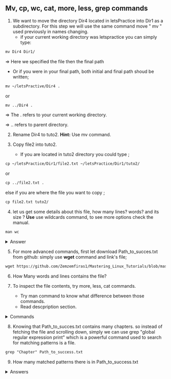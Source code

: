 ## Mv, cp, wc, cat, more, less, grep commands




1. We want to move the directory Dir4 located in letsPractice into Dir1 as a subdirectory. 
   For this step we will use the same command move " mv " used previously in names changing. 
   * if your current working directory was letspractice you can simply type: 
        
```markdown
mv Dir4 Dir1/ 
```

  => Here we specified the file then the final path
   * Or if you were in your final path, both initial and final path shoud be written; 
   
```markdown     
mv ~/letsPractive/Dir4 . 
```
   or
   
```markdown
mv ../Dir4 .     
```
  => The . refers to your current working directory.
  
  =>    .. refers to parent directory.
  
2. Rename Dir4 to tuto2. **Hint:** Use mv command.

3. Copy file2 into tuto2. 
   * If you are located in tuto2 directory you could type ;
   
```markdown     
cp ~/letsPractice/Dir1/file2.txt ~/letsPractice/Dir1/tuto2/
```   
   or
   
```markdown     
cp ../file2.txt .
```
else if you are where the file you want to copy ;

```markdown      
cp file2.txt tuto2/
```
4. let us get some details about this file, how many lines? words? and its size ? **Use** use wildcards command, to see more options check the manual.

```markdown
man wc 
```

<details>
<summary>Answer</summary>

```markdown
wc file2.txt
```
or specifically 

```markdown
wc -l file.txt
```
```markdown
wc -w file.txt
```
```markdown
wc -c file.txt
```
</details>
   
5. For more advanced commands, first let download Path_to_succes.txt from github: simply use **wget** command and link's file; 

```markdown
wget https://github.com/Zemzemfiras1/Mastering_Linux_Tutorials/blob/master/First%20tutorial/Path_to_success.txt
```
6. How Many words and lines contains the file?

7. To inspect the file contents, try more, less, cat commands.
 
   * Try man command to know what difference between those commands. 
   * Read descpription section.
  
<details>
<summary>Commands</summary>

```markdown
more Path_to_success.txt
```
```markdown
less Path_to_success.txt
```
```markdown
cat Path_to_success.txt
```
</details>
     
8. Knowing that Path_to_succes.txt contains many chapters. so instead of fetching the file and scrolling down, simply we can use grep "global regular expression print" which is a powerful command used to search for matching patterns is a file. 
```markdown   
grep "Chapter" Path_to_success.txt
```
9. How many matched patterns there is in Path_to_success.txt

<details>
<summary>Answers</summary>

```markdown
grep "success" Path_to_success.txt 
```
* Notice that this command print out lines containing success. So to verify lines numbers just add " -n " option; 
```markdown
grep -n "success" Path_to_success.txt 
```
* Remember that previously we used wc command to print out number of lines so lets try it ;

```markdown
grep -n "success" Path_to_success.txt | wc
``` 

```markdown
grep "success" Path_to_success.txt | wc
```

* <p> The symbol " | " is called piping , it means we piped the output of the first command to the input of the second command.</p>
* <p> Unfortunately it does not work as we want for the reason each paragraph is considered as a line. </p>

<details>
<summary> Check manual to know what means the option -o</summary>

```markdown
man grep
```

<details>
<summary>Correct command is :</summary>

```markdown
grep -o "success" Path_to_success.txt 
```
```markdown
grep -n -o "success" Path_to_success.txt 
```
```markdown
grep -n -o "success" Path_to_success.txt |wc 
```
* <p>Note that "-o" and "wc" option is enough for the counting. we wanted to check that we can mixte options and commands.</p>
</details> 
</details>
</details>

 
